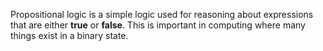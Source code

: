Propositional logic is a simple logic used for reasoning about expressions that are either **true** or **false**. This is important in computing where many things exist in a binary state.

